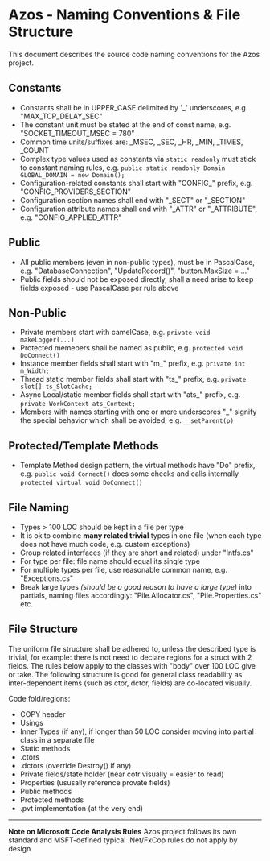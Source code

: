 # Azos - Naming Conventions & File Structure

This document describes the source code naming conventions for the Azos project.

## Constants
* Constants shall be in UPPER_CASE delimited by '_' underscores, e.g. "MAX_TCP_DELAY_SEC"
* The constant unit must be stated at the end of const name, e.g. "SOCKET_TIMEOUT_MSEC = 780"
* Common time units/suffixes are: _MSEC, _SEC, _HR, _MIN, _TIMES, _COUNT
* Complex type values used as constants via `static readonly` must stick to constant naming rules, e.g. `public static readonly Domain GLOBAL_DOMAIN = new Domain();`
* Configuration-related constants shall start with "CONFIG_" prefix, e.g. "CONFIG_PROVIDERS_SECTION"
* Configuration section names shall end with "_SECT" or "_SECTION"
* Configuration attribute names shall end with "_ATTR" or "_ATTRIBUTE", e.g. "CONFIG_APPLIED_ATTR"

## Public

* All public members (even in non-public types), must be in PascalCase, e.g. "DatabaseConnection", "UpdateRecord()", "button.MaxSize = ..."
* Public fields should not be exposed directly, shall a need arise to keep fields exposed - use PascalCase per rule above

## Non-Public
* Private members start with camelCase, e.g. `private void makeLogger(...)`
* Protected memebers shall be named as public, e.g. `protected void DoConnect()`
* Instance member fields shall start with "m_" prefix, e.g. `private int m_Width;`
* Thread static member fields shall start with "ts_" prefix, e.g. `private slot[] ts_SlotCache;`
* Async Local/static member fields shall start with "ats_" prefix, e.g. `private WorkContext ats_Context;`
* Members with names starting with one or more underscores "_" signify the special behavior which shall be avoided, e.g. `__setParent(p)`

## Protected/Template Methods
* Template Method design pattern, the virtual methods have "Do" prefix, e.g. `public void Connect()` does some checks and calls internally `protected virtual void DoConnect()`


## File Naming
* Types > 100 LOC should be kept in a file per type
* It is ok to combine **many related trivial** types in one file (when each type does not have much code, e.g. custom exceptions)
* Group related interfaces (if they are short and related) under "Intfs.cs"
* For type per file: file name should equal its single type
* For multiple types per file, use reasonable common name, e.g. "Exceptions.cs"
* Break large types *(should be a good reason to have a large type)* into partials, naming files accordingly: "Pile.Allocator.cs", "Pile.Properties.cs" etc.

## File Structure
The uniform file structure shall be adhered to, unless the described type is trivial, 
for example: there is not need to declare regions for a struct with 2 fields. 
The rules below apply to the classes with "body" over 100 LOC give or take. The following
structure is good for general class readability as inter-dependent items (such as ctor, dctor, fields) 
are co-located visually. 

Code fold/regions:

* COPY header
* Usings
* Inner Types (if any), if longer than 50 LOC consider moving into partial class in a separate file
* Static methods
* .ctors
* .dctors (override Destroy() if any)
* Private fields/state holder (near cotr visually = easier to read)
* Properties (ususally reference provate fields)
* Public methods
* Protected methods
* .pvt implementation (at the very end)



--------------------

**Note on Microsoft Code Analysis Rules** 
Azos project follows its own standard and MSFT-defined typical .Net/FxCop rules do not apply by design
